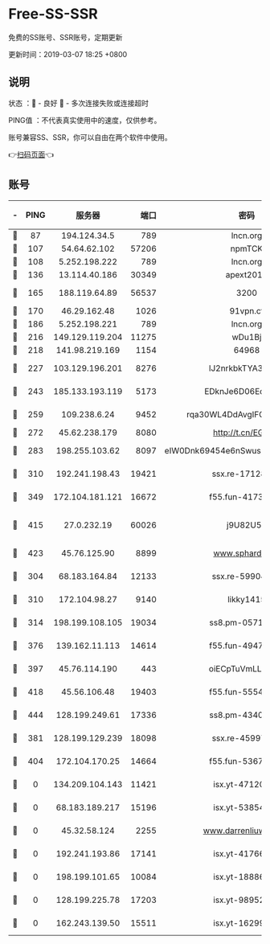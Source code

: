 # Free-SS-SSR

免费的SS账号、SSR账号，定期更新

更新时间：2019-03-07 18:25 +0800

## 说明

状态     ：🙂 - 良好 🙁 - 多次连接失败或连接超时

PING值   ：不代表真实使用中的速度，仅供参考。

账号兼容SS、SSR，你可以自由在两个软件中使用。

👉[扫码页面](https://liesauer.github.io/Free-SS-SSR/)👈

## 账号

|-|PING|服务器|端口|密码|加密方式|区域|
|:----:|:----:|:-----:|-----:|:----:|:----:|:----:|
|🙂|87|194.124.34.5|789|lncn.org|rc4|JP|
|🙂|107|54.64.62.102|57206|npmTCK|rc4-md5|JP|
|🙂|108|5.252.198.222|789|lncn.org|rc4|JP|
|🙂|136|13.114.40.186|30349|apext2019|chacha20|JP|
|🙂|165|188.119.64.89|56537|3200|aes-256-cfb|RU|
|🙂|170|46.29.162.48|1026|91vpn.cf|rc4-md5|RU|
|🙂|186|5.252.198.221|789|lncn.org|rc4|JP|
|🙂|216|149.129.119.204|11275|wDu1Bj|rc4-md5|HK|
|🙂|218|141.98.219.169|1154|64968|chacha20|US|
|🙂|227|103.129.196.201|8276|lJ2nrkbkTYA30wv0|aes-256-cfb|US|
|🙂|243|185.133.193.119|5173|EDknJe6D06EoWDaw|aes-256-cfb|US|
|🙂|259|109.238.6.24|9452|rqa30WL4DdAvgIFG6Fs3znzTa|aes-256-cfb|FR|
|🙂|272|45.62.238.179|8080|http://t.cn/EGJIyrl|rc4-md5|CA|
|🙂|283|198.255.103.62|8097|eIW0Dnk69454e6nSwuspv9DmS201tQ0D|aes-256-cfb|US|
|🙂|310|192.241.198.43|19421|ssx.re-17128013|aes-256-cfb|US|
|🙂|349|172.104.181.121|16672|f55.fun-41734869|aes-256-cfb|SG|
|🙂|415|27.0.232.19|60026|j9U82U53|xchacha20-ietf-poly1305|HK|
|🙂|423|45.76.125.90|8899|www.sphard.com|aes-256-cfb|AU|
|🙂|304|68.183.164.84|12133|ssx.re-59904626|aes-256-cfb|US|
|🙂|310|172.104.98.27|9140|likky1415|aes-256-cfb|JP|
|🙂|314|198.199.108.105|19034|ss8.pm-05716410|aes-256-cfb|US|
|🙂|376|139.162.11.113|14614|f55.fun-49472003|aes-256-cfb|SG|
|🙂|397|45.76.114.190|443|oiECpTuVmLLxk4Ts|aes-256-cfb|AU|
|🙂|418|45.56.106.48|19403|f55.fun-55549591|aes-256-cfb|US|
|🙂|444|128.199.249.61|17336|ss8.pm-43407054|aes-256-cfb|SG|
|🙁|381|128.199.129.239|18098|ssx.re-45997655|aes-256-cfb|SG|
|🙁|404|172.104.170.25|14664|f55.fun-53676794|aes-256-cfb|SG|
|🙁|0|134.209.104.143|11421|isx.yt-47120131|aes-256-cfb|SG|
|🙁|0|68.183.189.217|15196|isx.yt-53854583|aes-256-cfb|SG|
|🙁|0|45.32.58.124|2255|www.darrenliuwei.com|aes-256-cfb|JP|
|🙁|0|192.241.193.86|17141|isx.yt-41766663|aes-256-cfb|US|
|🙁|0|198.199.101.65|10084|isx.yt-18886223|aes-256-cfb|US|
|🙁|0|128.199.225.78|17203|isx.yt-98952037|aes-256-cfb|SG|
|🙁|0|162.243.139.50|15511|isx.yt-16299979|aes-256-cfb|US|
